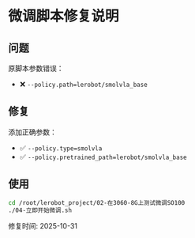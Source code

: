 # 微调脚本修复说明

## 问题
原脚本参数错误：
- ❌ `--policy.path=lerobot/smolvla_base`

## 修复
添加正确参数：
- ✅ `--policy.type=smolvla`
- ✅ `--policy.pretrained_path=lerobot/smolvla_base`

## 使用
```bash
cd /root/lerobot_project/02-在3060-8G上测试微调SO100
./04-立即开始微调.sh
```

修复时间: 2025-10-31
